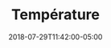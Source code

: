 ---
translationKey: "temperature"
title: "Température"
date: 2018-07-29T11:42:00-05:00
description: "thermometer-half"
---